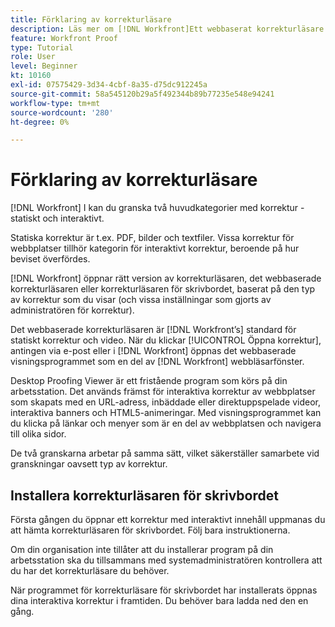 ```yaml
---
title: Förklaring av korrekturläsare
description: Läs mer om [!DNL Workfront]Ett webbaserat korrekturläsare och korrekturläsare för datorer, skillnaden mellan de båda och hur du får åtkomst till dem.
feature: Workfront Proof
type: Tutorial
role: User
level: Beginner
kt: 10160
exl-id: 07575429-3d34-4cbf-8a35-d75dc912245a
source-git-commit: 58a545120b29a5f492344b89b77235e548e94241
workflow-type: tm+mt
source-wordcount: '280'
ht-degree: 0%

---
```


# Förklaring av korrekturläsare

[!DNL Workfront] I kan du granska två huvudkategorier med korrektur - statiskt och interaktivt.

Statiska korrektur är t.ex. PDF, bilder och textfiler. Vissa korrektur för webbplatser tillhör kategorin för interaktivt korrektur, beroende på hur beviset överfördes.

[!DNL Workfront] öppnar rätt version av korrekturläsaren, det webbaserade korrekturläsaren eller korrekturläsaren för skrivbordet, baserat på den typ av korrektur som du visar (och vissa inställningar som gjorts av administratören för korrektur).

Det webbaserade korrekturläsaren är [!DNL Workfront’s] standard för statiskt korrektur och video. När du klickar [!UICONTROL Öppna korrektur], antingen via e-post eller i [!DNL Workfront] öppnas det webbaserade visningsprogrammet som en del av [!DNL Workfront] webbläsarfönster.

Desktop Proofing Viewer är ett fristående program som körs på din arbetsstation. Det används främst för interaktiva korrektur av webbplatser som skapats med en URL-adress, inbäddade eller direktuppspelade videor, interaktiva banners och HTML5-animeringar. Med visningsprogrammet kan du klicka på länkar och menyer som är en del av webbplatsen och navigera till olika sidor.

De två granskarna arbetar på samma sätt, vilket säkerställer samarbete vid granskningar oavsett typ av korrektur.

## Installera korrekturläsaren för skrivbordet

Första gången du öppnar ett korrektur med interaktivt innehåll uppmanas du att hämta korrekturläsaren för skrivbordet. Följ bara instruktionerna.

Om din organisation inte tillåter att du installerar program på din arbetsstation ska du tillsammans med systemadministratören kontrollera att du har det korrekturläsare du behöver.

När programmet för korrekturläsare för skrivbordet har installerats öppnas dina interaktiva korrektur i framtiden. Du behöver bara ladda ned den en gång.

<!-- 
### Learn more
* Differences between the Web Proofing Viewer and the Desktop Proofing Viewer
* Review an interactive proof
* Install the Desktop Proofing Viewer
* Understand the Desktop Proofing Viewer
* Open proofs in the Desktop Proofing Viewer
* Interactive content proofs
-->

